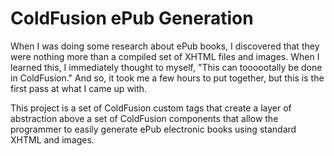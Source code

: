 

ColdFusion ePub Generation
==========================

When I was doing some research about ePub books, I discovered that they were nothing more than a compiled set of XHTML files and images. When I learned this, I immediately thought to myself, "This can toooootally be done in ColdFusion." And so, it took me a few hours to put together, but this is the first pass at what I came up with.

This project is a set of ColdFusion custom tags that create a layer of abstraction above a set of ColdFusion components that allow the programmer to easily generate ePub electronic books using standard XHTML and images.
	